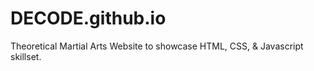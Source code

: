 # DECODE.github.io
Theoretical Martial Arts Website to showcase HTML, CSS, &amp; Javascript skillset. 

